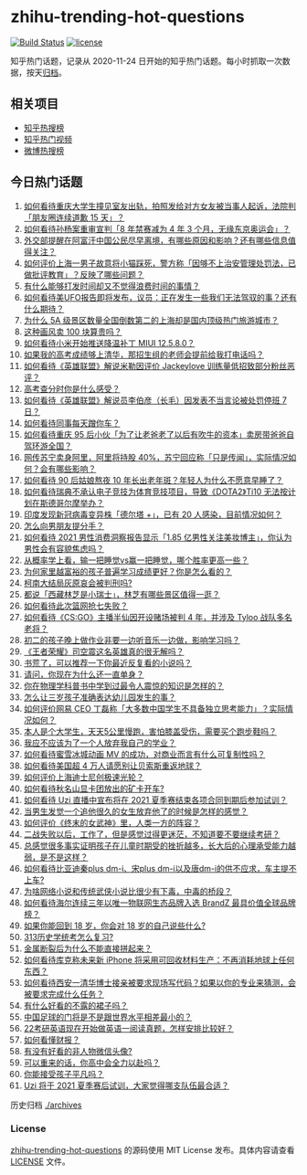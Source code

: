 # zhihu-trending-hot-questions

[![Build Status](https://github.com/justjavac/zhihu-trending-hot-questions/workflows/ci/badge.svg?branch=master)](https://github.com/justjavac/zhihu-trending-hot-questions/actions)
[![license](https://img.shields.io/github/license/justjavac/zhihu-trending-hot-questions)](https://github.com/justjavac/zhihu-trending-hot-questions/blob/master/LICENSE)

知乎热门话题，记录从 2020-11-24 日开始的知乎热门话题。每小时抓取一次数据，按天[归档](./archives)。

## 相关项目

- [知乎热搜榜](https://github.com/justjavac/zhihu-trending-top-search)
- [知乎热门视频](https://github.com/justjavac/zhihu-trending-hot-video)
- [微博热搜榜](https://github.com/justjavac/weibo-trending-hot-search)

## 今日热门话题

<!-- BEGIN -->
<!-- 最后更新时间 Wed Jun 23 2021 06:01:55 GMT+0800 (China Standard Time) -->

1. [如何看待重庆大学生撞见室友出轨，拍照发给对方女友被当事人起诉，法院判「朋友圈连续道歉 15
   天」？](https://www.zhihu.com/question/466513016)
2. [如何看待孙杨案重审宣判「8 年禁赛减为 4 年 3
   个月，无缘东京奥运会」？](https://www.zhihu.com/question/466646307)
3. [外交部提醒在阿富汗中国公民尽早离境，有哪些原因和影响？还有哪些信息值得关注？](https://www.zhihu.com/question/466217700)
4. [如何评价上海一男子故意将小猫踩死，警方称「因够不上治安管理处罚法，已做批评教育」？反映了哪些问题？](https://www.zhihu.com/question/466304670)
5. [有什么能够打发时间却又不觉得浪费时间的事情？](https://www.zhihu.com/question/301386253)
6. [如何看待美UFO报告即将发布，议员：正在发生一些我们无法驾驭的事？还有什么期待？](https://www.zhihu.com/question/465771991)
7. [为什么 5A
   级景区数量全国倒数第二的上海却是国内顶级热门旅游城市？](https://www.zhihu.com/question/466381415)
8. [这种画风卖 100 块算贵吗？](https://www.zhihu.com/question/465453498)
9. [如何看待小米开始推送降温补丁 MIUI 12.5.8.0？](https://www.zhihu.com/question/466310277)
10. [如果我的高考成绩够上清华，那招生组的老师会提前给我打电话吗？](https://www.zhihu.com/question/454386015)
11. [如何看待《英雄联盟》解说米勒因评价 Jackeylove
    训练量低招致部分粉丝恶评？](https://www.zhihu.com/question/466123710)
12. [高考查分时你是什么感受？](https://www.zhihu.com/question/466111722)
13. [如何看待《英雄联盟》解说员李伯彦（长毛）因发表不当言论被处罚停班 7
    日？](https://www.zhihu.com/question/466514186)
14. [如何看待同事每天蹭你车？](https://www.zhihu.com/question/63645770)
15. [如何看待重庆 95
    后小伙「为了让老爸老了以后有吹牛的资本」卖房带爸爸自驾环游全国？](https://www.zhihu.com/question/466349378)
16. [网传苏宁卖身阿里，阿里将持股
    40%，苏宁回应称「只是传闻」，实际情况如何？会有哪些影响？](https://www.zhihu.com/question/466571042)
17. [如何看待 90 后姑娘熬夜 10
    年长出老年斑？年轻人为什么不愿意早睡了？](https://www.zhihu.com/question/466328145)
18. [如何看待瑞典不承认电子竞技为体育竞技项目，导致《DOTA2》Ti10
    无法按计划在斯德哥尔摩举办？](https://www.zhihu.com/question/466481205)
19. [印度发现新冠病毒变异株「德尔塔 +」，已有 20
    人感染，目前情况如何？](https://www.zhihu.com/question/466349358)
20. [怎么向男朋友提分手？](https://www.zhihu.com/question/327222167)
21. [如何看待 2021 男性消费洞察报告显示「1.85
    亿男性关注美妆博主」，你认为男性会有容貌焦虑吗？](https://www.zhihu.com/question/466573038)
22. [从概率学上看，输一把睡觉vs赢一把睡觉，哪个胜率更高一些？](https://www.zhihu.com/question/461910176)
23. [为何家里越富裕的孩子普遍学习成绩更好？你是怎么看的？](https://www.zhihu.com/question/450056291)
24. [柯南大结局灰原哀会被判刑吗?](https://www.zhihu.com/question/386040910)
25. [都说「西藏林芝是小瑞士」，林芝有哪些景区值得一逛？](https://www.zhihu.com/question/465538943)
26. [如何看待此次篮网抢七失败？](https://www.zhihu.com/question/466102154)
27. [如何看待《CS:GO》主播半仙因开设赌场被判 4 年，并涉及 Tyloo
    战队多名老将？](https://www.zhihu.com/question/465799818)
28. [初二的孩子晚上做作业非要一边听音乐一边做，影响学习吗？](https://www.zhihu.com/question/421790883)
29. [《王者荣耀》司空震这名英雄真的很无解吗？](https://www.zhihu.com/question/462884750)
30. [书荒了，可以推荐一下你最近反复看的小说吗？](https://www.zhihu.com/question/379247015)
31. [请问，你现在为什么还一直单身？](https://www.zhihu.com/question/457922593)
32. [你在物理学科普书中学到过最令人震惊的知识是怎样的？](https://www.zhihu.com/question/456001315)
33. [怎么让三岁孩子准确表达幼儿园发生的事？](https://www.zhihu.com/question/455057144)
34. [如何评价网易 CEO
    丁磊称「大多数中国学生不具备独立思考能力」？实际情况如何？](https://www.zhihu.com/question/466490549)
35. [本人是个大学生，天天5公里慢跑，害怕膝盖受伤，需要买个跑步鞋吗？](https://www.zhihu.com/question/463950741)
36. [我应不应该为了一个人放弃我自己的学业？](https://www.zhihu.com/question/465220537)
37. [如何看待蜜雪冰城动画 MV 的成功，对商业而言有什么可复制性吗？](https://www.zhihu.com/question/465195632)
38. [如何看待美国超 4 万人请愿别让贝索斯重返地球？](https://www.zhihu.com/question/466270783)
39. [如何评价上海迪士尼创极速光轮？](https://www.zhihu.com/question/445718276)
40. [如何看待秋名山显卡团放出的矿卡开车?](https://www.zhihu.com/question/465645313)
41. [如何看待 Uzi 直播中宣布将在 2021
    夏季赛结束各项合同到期后参加试训？](https://www.zhihu.com/question/465645680)
42. [当男生发觉一个追他很久的女生放弃他了的时候是怎样的感觉？](https://www.zhihu.com/question/266589774)
43. [如何评价《终末的女武神》里，人类一方的阵容？](https://www.zhihu.com/question/326427730)
44. [二战失败以后，工作了，但是感觉过得更迷茫，不知道要不要继续考研？](https://www.zhihu.com/question/460355264)
45. [总感觉很多事实证明孩子在儿童时期受的挫折越多，长大后的心理承受能力越弱，是不是这样？](https://www.zhihu.com/question/266704437)
46. [如何看待比亚迪秦plus dm-i、宋plus
    dm-i以及唐dm-i的供不应求，车主提不上车?](https://www.zhihu.com/question/459492306)
47. [为啥网络小说和传统武侠小说比很少有下毒，中毒的桥段？](https://www.zhihu.com/question/466556670)
48. [如何看待海尔连续三年以唯一物联网生态品牌入选 BrandZ
    最具价值全球品牌榜？](https://www.zhihu.com/question/466497087)
49. [如果你能回到 18 岁，你会对 18 岁的自己说些什么?](https://www.zhihu.com/question/457534440)
50. [313历史学统考怎么复习?](https://www.zhihu.com/question/449165516)
51. [金属断裂后为什么不能直接拼起来？](https://www.zhihu.com/question/34674308)
52. [如何看待库克称未来新 iPhone
    将采用可回收材料生产：不再消耗地球上任何东西？](https://www.zhihu.com/question/466278095)
53. [如何看待西安一清华博士接亲被要求现场写代码？如果以你的专业来猜测，会被要求完成什么任务？](https://www.zhihu.com/question/466165757)
54. [有什么好看的不露的裙子吗？](https://www.zhihu.com/question/449495437)
55. [中国足球的门将是不是跟世界水平相差最小的？](https://www.zhihu.com/question/409596507)
56. [22考研英语现在开始做英语一阅读真题，怎样安排比较好？](https://www.zhihu.com/question/466315395)
57. [如何看懂财报？](https://www.zhihu.com/question/19645090)
58. [有没有好看的非人物微信头像?](https://www.zhihu.com/question/387563344)
59. [可以重来的话，你高中会全力以赴吗？](https://www.zhihu.com/question/463562103)
60. [你能接受孩子平凡吗？](https://www.zhihu.com/question/455639319)
61. [Uzi 将于 2021 夏季赛后试训，大家觉得哪支队伍最合适？](https://www.zhihu.com/question/466298886)

<!-- END -->

历史归档 [./archives](./archives)

### License

[zhihu-trending-hot-questions](https://github.com/justjavac/zhihu-trending-hot-questions)
的源码使用 MIT License 发布。具体内容请查看 [LICENSE](./LICENSE) 文件。
